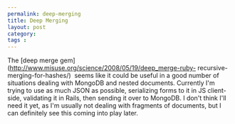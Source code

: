 ```yaml
---
permalink: deep-merging
title: Deep Merging
layout: post
category: 
tags : 
---
```





The [deep merge gem](http://www.misuse.org/science/2008/05/19/deep_merge-ruby-
recursive-merging-for-hashes/)  seems like it could be useful in a good number
of situations dealing with MongoDB and nested documents. Currently I'm trying
to use as much JSON as possible, serializing forms to it in JS client-side,
validating it in Rails, then sending it over to MongoDB. I don't think I'll
need it yet, as I'm usually not dealing with fragments of documents, but I can
definitely see this coming into play later.


